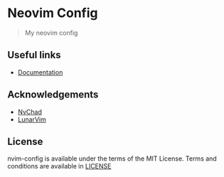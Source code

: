 # Neovim Config
> My neovim config

## Useful links
- [Documentation](https://github.com/NotRennaru/nvim-config/blob/main/Documentation.md)

## Acknowledgements
- [NvChad](https://github.com/NvChad/NvChad)
- [LunarVim](https://github.com/LunarVim/LunarVim)

## License
nvim-config is available under the terms of the MIT License. Terms and conditions are available in [LICENSE](https://github.com/NotRennaru/nvim-config/blob/main/LICENSE.md)
